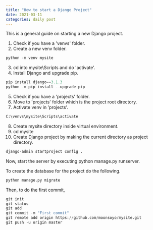 ```yaml
---
title: "How to start a Django Project"
date: 2021-03-11
categories: daily post
---
```

This is a general guide on starting a new Django project. 

1. Check if you have a 'venvs' folder.
2. Create a new venv folder.
```python
python -m venv mysite
```
3. cd into mysite\Scripts and do 'activate'.
4. Install Django and upgrade pip.
```python
pip install django==3.1.3
python -m pip install --upgrade pip
```
5. Check if you have a 'projects' folder.
6. Move to 'projects' folder which is the project root directory.
7. Activate venv in 'projects'.
```python
C:\venvs\mysite\Scripts\activate
```
8. Create mysite directory inside virtual environment.
9. cd mysite
10. Create Django project by making the current directory as project directory.
```python
django-admin startproject config .
```
Now, start the server by executing python manage.py runserver.

To create the database for the project do the following.
```python
python manage.py migrate
```

Then, to do the first commit,
```python
git init
git status
git add
git commit -m "First commit"
git remote add origin https://github.com/moonsoyo/mysite.git
git push -u origin master
```

